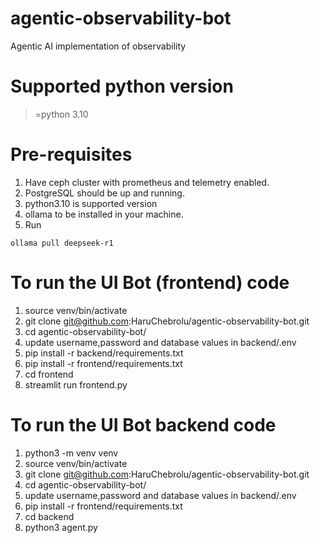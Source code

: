# agentic-observability-bot
Agentic AI implementation of observability 

# Supported python version
>=python 3.10

# Pre-requisites

1. Have ceph cluster with prometheus and telemetry enabled.
2. PostgreSQL should be up and running.
3. python3.10 is supported version
4. ollama to be installed in your machine.
5. Run
```
ollama pull deepseek-r1
```


# To run the UI Bot (frontend) code
1. source venv/bin/activate
2. git clone git@github.com:HaruChebrolu/agentic-observability-bot.git
3. cd agentic-observability-bot/
4. update username,password and database values in backend/.env
5. pip install -r backend/requirements.txt
6. pip install -r frontend/requirements.txt
7. cd frontend
8. streamlit run frontend.py

# To run the UI Bot backend code
1. python3 -m venv venv
2. source venv/bin/activate
3. git clone git@github.com:HaruChebrolu/agentic-observability-bot.git
4. cd agentic-observability-bot/
5. update username,password and database values in backend/.env
6. pip install -r frontend/requirements.txt
7. cd backend
8. python3 agent.py
